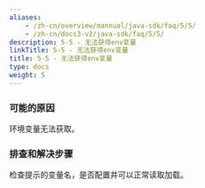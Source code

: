 ```yaml
---
aliases:
    - /zh-cn/overview/mannual/java-sdk/faq/5/5/
    - /zh-cn/docs3-v2/java-sdk/faq/5/5/
description: 5-5 - 无法获得env变量
linkTitle: 5-5 - 无法获得env变量
title: 5-5 - 无法获得env变量
type: docs
weight: 5
---
```







### 可能的原因

环境变量无法获取。

### 排查和解决步骤

检查提示的变量名，是否配置并可以正常读取加载。